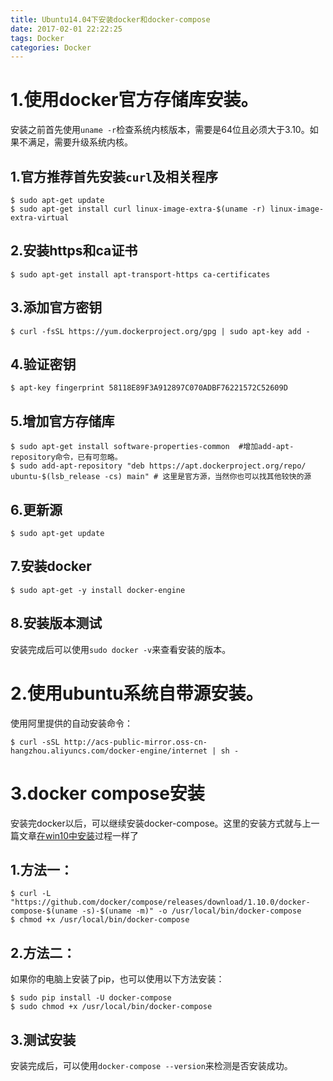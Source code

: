 ```yaml
---
title: Ubuntu14.04下安装docker和docker-compose
date: 2017-02-01 22:22:25
tags: Docker
categories: Docker
---
```


# 1.使用docker官方存储库安装。

安装之前首先使用`uname -r`检查系统内核版本，需要是64位且必须大于3.10。如果不满足，需要升级系统内核。

## 1.官方推荐首先安装`curl`及相关程序

    $ sudo apt-get update
    $ sudo apt-get install curl linux-image-extra-$(uname -r) linux-image-extra-virtual

<!-- more -->

## 2.安装https和ca证书

    $ sudo apt-get install apt-transport-https ca-certificates
    
## 3.添加官方密钥

    $ curl -fsSL https://yum.dockerproject.org/gpg | sudo apt-key add -

## 4.验证密钥

    $ apt-key fingerprint 58118E89F3A912897C070ADBF76221572C52609D
    
## 5.增加官方存储库

    $ sudo apt-get install software-properties-common  #增加add-apt-repository命令，已有可忽略。
    $ sudo add-apt-repository "deb https://apt.dockerproject.org/repo/ ubuntu-$(lsb_release -cs) main" # 这里是官方源，当然你也可以找其他较快的源

## 6.更新源

    $ sudo apt-get update

## 7.安装docker

    $ sudo apt-get -y install docker-engine
## 8.安装版本测试

安装完成后可以使用`sudo docker -v`来查看安装的版本。

# 2.使用ubuntu系统自带源安装。
使用阿里提供的自动安装命令：
	
	$ curl -sSL http://acs-public-mirror.oss-cn-hangzhou.aliyuncs.com/docker-engine/internet | sh -





# 3.docker compose安装

安装完docker以后，可以继续安装docker-compose。这里的安装方式就与上一篇文章[在win10中安装](http://www.lzblog.cn/2017/01/16/win10%E4%B8%8B%E5%88%A9%E7%94%A8DockerToolbox-1-12-2%E5%AE%89%E8%A3%85Docker%E5%92%8CDocker-compose/ "在win10中安装docker...")过程一样了

## 1.方法一：

    $ curl -L "https://github.com/docker/compose/releases/download/1.10.0/docker-compose-$(uname -s)-$(uname -m)" -o /usr/local/bin/docker-compose
    $ chmod +x /usr/local/bin/docker-compose

## 2.方法二：

如果你的电脑上安装了pip，也可以使用以下方法安装：

    $ sudo pip install -U docker-compose
    $ sudo chmod +x /usr/local/bin/docker-compose

## 3.测试安装

安装完成后，可以使用`docker-compose --version`来检测是否安装成功。